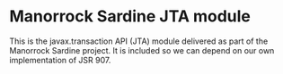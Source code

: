 
# Manorrock Sardine JTA module

This is the javax.transaction API (JTA) module delivered as part of the 
Manorrock Sardine project. It is included so we can depend on our own 
implementation of JSR 907.
